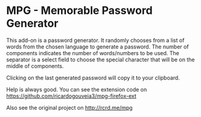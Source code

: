 # MPG - Memorable Password Generator

This add-on is a password generator. It randomly chooses from a list of words from the chosen language to generate a password. The number of components indicates the number of words/numbers to be used. The separator is a select field to choose the special character that will be on the middle of components.

Clicking on the last generated password will copy it to your clipboard.

Help is always good. You can see the extension code on <https://github.com/ricardogouveia3/mpg-firefox-ext>

Also see the original project on <http://rcrd.me/mpg>

